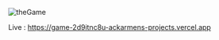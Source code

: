 ![theGame](https://github.com/Ackarmen/THEgame/assets/136793418/cae74d1c-71d5-42b3-9e02-96b64fef42d7)


Live : https://game-2d9itnc8u-ackarmens-projects.vercel.app
